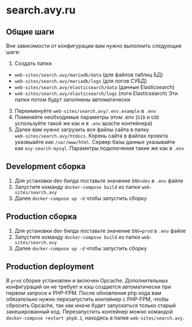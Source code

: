 # search.avy.ru

## <a name="general"></a> Общие шаги
Вне зависимости от конфигурации вам нужно выполнить следующие  
шаги:
1. Создать папки 
  + `web-sites/search.avy/mariadb/data` (для файлов таблиц БД)
  + `web-sites/search.avy/mariadb/logs` (для логов СУБД)
  + `web-sites/search.avy/elasticsearch/data` (данные Elasticsearch)
  + `web-sites/search.avy/elasticsearch/logs` (логи Elasticsearch)
Эти папки потом будут заполнены автоматически
3. Переименуйте `web-sites/search.avy/.env.example` в `.env`
4. Поменяйте необходимые параметры этом .env (`GID` и `UID`  
успользуйте такой же как и в `.env` apache контейнера)
5. Далее вам нужно загрузить все файлы сайта в папку  
`web-sites/search.avy/htdocs`. Корень сайта в файлах проекта  
указвыайте как `/var/www/html`. Сервер базы данных указывайте  
как `avy-search-mysql`. Параметры подключения такие же как в `.env`

## <a name="dev"></a> Development сборка
1. Для установки dev билда поставьте значение `ENV=dev` в `.env` 
файле
2. Запустите команду `docker-compose build` из папки `web-sites/search.avy`
3. Далее `docker-compose up -d` чтобы запустить сборку 

## <a name="prod"></a> Production сборка
1. Для установки dev билда поставьте значение `ENV=prod` в `.env`
   файле
2. Запустите команду `docker-compose build` из папки `web-sites/search.avy`
3. Далее `docker-compose up -d` чтобы запустить сборку 

## <a name="prod-deploy"></a> Production deployment
В `prod` сборке установлен и включен Opcache. Дополнительных конфигураций он не требует и кэш создается автоматически при первом запросе к PHP-FPM.
После обновления php кода вам обязательно нужно перезапустить контейнер с PHP-FPM, чтобы сбросить Opcache, так как иначе будет запускаться только старый закешированный код. Перезапустить контейнер можно командой `docker-compose restart php8.1`, находясь в папке `web-sites/search.avy`.